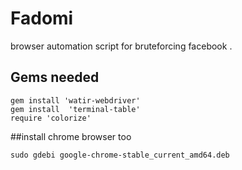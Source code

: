 # Fadomi
browser automation script for bruteforcing facebook .
## Gems needed 
```
gem install 'watir-webdriver'
gem install  'terminal-table'
require 'colorize'

```
##install chrome browser too
```
sudo gdebi google-chrome-stable_current_amd64.deb
```
